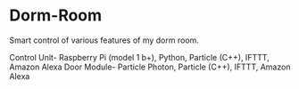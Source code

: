 # Dorm-Room
Smart control of various features of my dorm room.

Control Unit- Raspberry Pi (model 1 b+), Python, Particle (C++), IFTTT, Amazon Alexa
Door Module- Particle Photon, Particle (C++), IFTTT, Amazon Alexa

